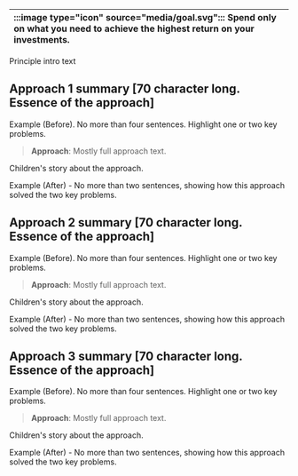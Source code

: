 | :::image type="icon" source="media/goal.svg"::: Spend only on what you need to achieve the highest return on your investments. |
| :----------------------------------------------------------------------------------------------------------------------------- |

Principle intro text

## Approach 1 summary [70 character long. Essence of the approach]

Example (Before). No more than four sentences. Highlight one or two key problems.

> **Approach**: Mostly full approach text.

Children's story about the approach.

Example (After) - No more than two sentences, showing how this approach solved the two key problems.

## Approach 2 summary [70 character long. Essence of the approach]

Example (Before). No more than four sentences. Highlight one or two key problems.

> **Approach**: Mostly full approach text.

Children's story about the approach.

Example (After) - No more than two sentences, showing how this approach solved the two key problems.

## Approach 3 summary [70 character long. Essence of the approach]

Example (Before). No more than four sentences. Highlight one or two key problems.

> **Approach**: Mostly full approach text.

Children's story about the approach.

Example (After) - No more than two sentences, showing how this approach solved the two key problems.